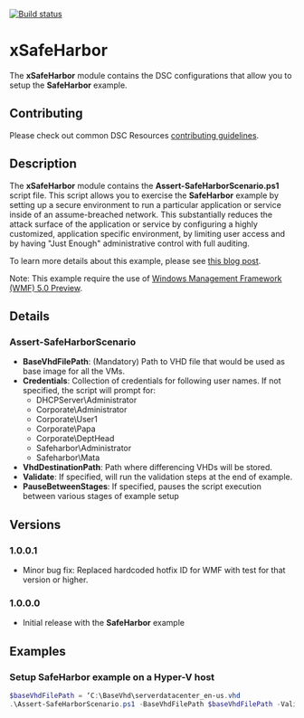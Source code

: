 [![Build status](https://ci.appveyor.com/api/projects/status/b30a0ayk2t21kg7j/branch/master?svg=true)](https://ci.appveyor.com/project/PowerShell/xsafeharbor/branch/master)

# xSafeHarbor

The **xSafeHarbor** module contains the DSC configurations that allow you to setup the **SafeHarbor** example.

## Contributing
Please check out common DSC Resources [contributing guidelines](https://github.com/PowerShell/DscResource.Kit/blob/master/CONTRIBUTING.md).


## Description

The **xSafeHarbor** module contains the **Assert-SafeHarborScenario.ps1** script file. 
This script allows you to exercise the **SafeHarbor** example by setting up a secure environment to run a particular application or service inside of an assume-breached network. 
This substantially reduces the attack surface of the application or service by configuring a highly customized, application specific environment, by limiting user access and by having "Just Enough" administrative control with full auditing.

To learn more details about this example, please see [this blog post](http://blogs.msdn.com/b/powershell/archive/2014/07/21/creating-a-secure-environment-using-powershell-desired-state-configuration.aspx).

Note: This example require the use of [Windows Management Framework (WMF) 5.0 Preview](http://go.microsoft.com/fwlink/?LinkId=398175).


## Details

### Assert-SafeHarborScenario

* **BaseVhdFilePath**: (Mandatory) Path to VHD file that would be used as base image for all the VMs.
* **Credentials**: Collection of credentials for following user names. 
If not specified, the script will prompt for:
    - DHCPServer\Administrator
    - Corporate\Administrator
    - Corporate\User1
    - Corporate\Papa
    - Corporate\DeptHead
    - Safeharbor\Administrator
    - Safeharbor\Mata
* **VhdDestinationPath**: Path where differencing VHDs will be stored.
* **Validate**: If specified, will run the validation steps at the end of example.
* **PauseBetweenStages**: If specified, pauses the script execution between various stages of example setup
 
## Versions

### 1.0.0.1

* Minor bug fix: Replaced hardcoded hotfix ID for WMF with test for that version or higher. 

### 1.0.0.0

* Initial release with the **SafeHarbor** example 


## Examples

### Setup SafeHarbor example on a Hyper-V host 

```powershell
$baseVhdFilePath = ‘C:\BaseVhd\serverdatacenter_en-us.vhd 
.\Assert-SafeHarborScenario.ps1 -BaseVhdFilePath $baseVhdFilePath -Validate –PauseBetweenStages
```
